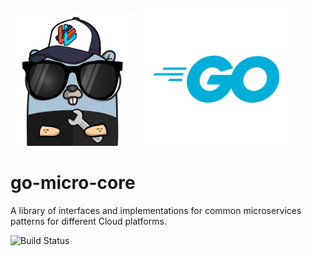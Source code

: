 
<div>
    <img src="logo.png" alt="Description" width="200" style="margin-top: 20px; margin-bottom: 0px; margin-left: 0px;"/>
    <img src="logo2.png" alt="Description" width="250" style="margin-top: 20px; margin-bottom: 0px; margin-left: 0px;"/>
</div>

# go-micro-core
A library of interfaces and implementations for common microservices patterns for different Cloud platforms.

![Build Status](https://github.com/marcodd23/go-micro-core/actions/workflows/on-pr-merged.yaml/badge.svg)
